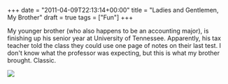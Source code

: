 +++
date = "2011-04-09T22:13:14+00:00"
title = "Ladies and Gentlemen, My Brother"
draft = true
tags = ["Fun"]
+++

My younger brother (who also happens to be an accounting major), is finishing up his senior year at University of Tennessee. Apparently, his tax teacher told the class they could use one page of notes on their last test. I don't know what the professor was expecting, but this is what my brother brought. Classic. 

![](http://numbermonger.files.wordpress.com/2011/04/part951302379297841.jpg)
